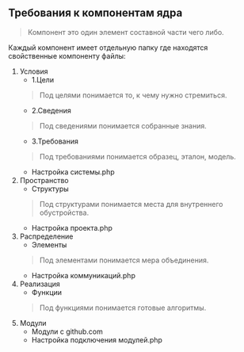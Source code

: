 ## Требования к компонентам ядра

> Компонент это один элемент составной части чего либо.

Каждый компонент имеет отдельную папку где находятся свойственные компоненту файлы:

1. Условия
   - 1.Цели
   > Под целями понимается то, к чему нужно стремиться.
   - 2.Сведения
   > Под сведениями понимается собранные знания.
   - 3.Требования
   > Под требованиями понимается образец, эталон, модель.
   - Настройка системы.php
2. Пространство
    - Структуры
    > Под структурами понимается места для внутреннего обустройства.
    - Настройка проекта.php
3. Распределение
    - Элементы
    > Под элементами понимается мера объединения.
    - Настройка коммуникаций.php
4. Реализация
    - Функции
   > Под функциями понимается готовые алгоритмы.
4. Модули
    - Модули с github.com
    - Настройка подключения модулей.php